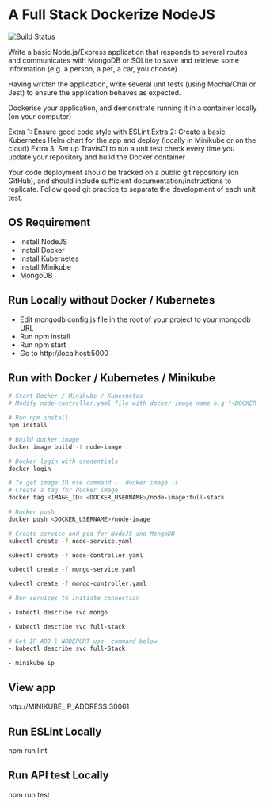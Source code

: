 # A Full Stack Dockerize NodeJS

[![Build Status](https://travis-ci.org/cryptostan101/full-stack-app-kubernetes.svg?branch=master)](https://travis-ci.org/cryptostan101/full-stack-app-kubernetes)

Write a basic Node.js/Express application that responds to several routes and communicates with MongoDB or SQLite to save and retrieve some information (e.g. a person, a pet, a car, you choose)

Having written the application, write several unit tests (using Mocha/Chai or Jest) to ensure the application behaves as expected.

Dockerise your application, and demonstrate running it in a container locally (on your computer)

Extra 1: Ensure good code style with ESLint
Extra 2: Create a basic Kubernetes Helm chart for the app and deploy (locally in Minikube or on the cloud)
Extra 3: Set up TravisCI to run a unit test check every time you update your repository and build the Docker container

Your code deployment should be tracked on a public git repository (on GitHub), and should include sufficient documentation/instructions to replicate. Follow good git practice to separate the development of each unit test.

## OS Requirement

- Install NodeJS
- Install Docker
- Install Kubernetes
- Install Minikube
- MongoDB


## Run Locally without Docker / Kubernetes

- Edit mongodb config.js file in the root of your project to your mongodb URL
- Run npm install
- Run npm start
- Go to http://localhost:5000

## Run with Docker / Kubernetes / Minikube

```bash
# Start Docker / Minikube / Kubernetes
# Modify node-controller.yaml file with docker image name e.g "<DOCKER_USERNAME>/node-image:full-stack"

# Run npm install
npm install

# Build docker image
docker image build -t node-image .

# Docker login with credentials
docker login

# To get image ID use command - `docker image ls`
# Create a tag for docker image
docker tag <IMAGE_ID> <DOCKER_USERNAME>/node-image:full-stack

# Docker push
docker push <DOCKER_USERNAME>/node-image

# Create service and pod for NodeJS and MongoDB
kubectl create -f node-service.yaml

kubectl create -f node-controller.yaml

kubectl create -f mongo-service.yaml

kubectl create -f mongo-controller.yaml

# Run services to initiate connection

- kubectl describe svc mongo

- Kubectl describe svc full-stack

# Get IP ADD | NODEPORT use  command below
- kubectl describe svc full-Stack

- minikube ip

```


## View app
http://MINIKUBE_IP_ADDRESS:30061


## Run ESLint Locally
npm run lint

## Run API test Locally
npm run test
